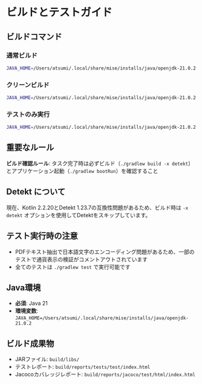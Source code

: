 # ビルドとテストガイド

## ビルドコマンド

### 通常ビルド
```bash
JAVA_HOME=/Users/atsumi/.local/share/mise/installs/java/openjdk-21.0.2 ./gradlew build -x detekt
```

### クリーンビルド
```bash
JAVA_HOME=/Users/atsumi/.local/share/mise/installs/java/openjdk-21.0.2 ./gradlew clean build -x detekt
```

### テストのみ実行
```bash
JAVA_HOME=/Users/atsumi/.local/share/mise/installs/java/openjdk-21.0.2 ./gradlew test
```

## 重要なルール

**ビルド確認ルール**: タスク完了時は必ずビルド（`./gradlew build -x detekt`）とアプリケーション起動（`./gradlew bootRun`）を確認すること

## Detekt について

現在、Kotlin 2.2.20とDetekt 1.23.7の互換性問題があるため、ビルド時は `-x detekt` オプションを使用してDetektをスキップしています。

## テスト実行時の注意

- PDFテキスト抽出で日本語文字のエンコーディング問題があるため、一部のテストで通貨表示の検証がコメントアウトされています
- 全てのテストは `./gradlew test` で実行可能です

## Java環境

- **必須**: Java 21
- **環境変数**: `JAVA_HOME=/Users/atsumi/.local/share/mise/installs/java/openjdk-21.0.2`

## ビルド成果物

- JARファイル: `build/libs/`
- テストレポート: `build/reports/tests/test/index.html`
- Jacocoカバレッジレポート: `build/reports/jacoco/test/html/index.html`